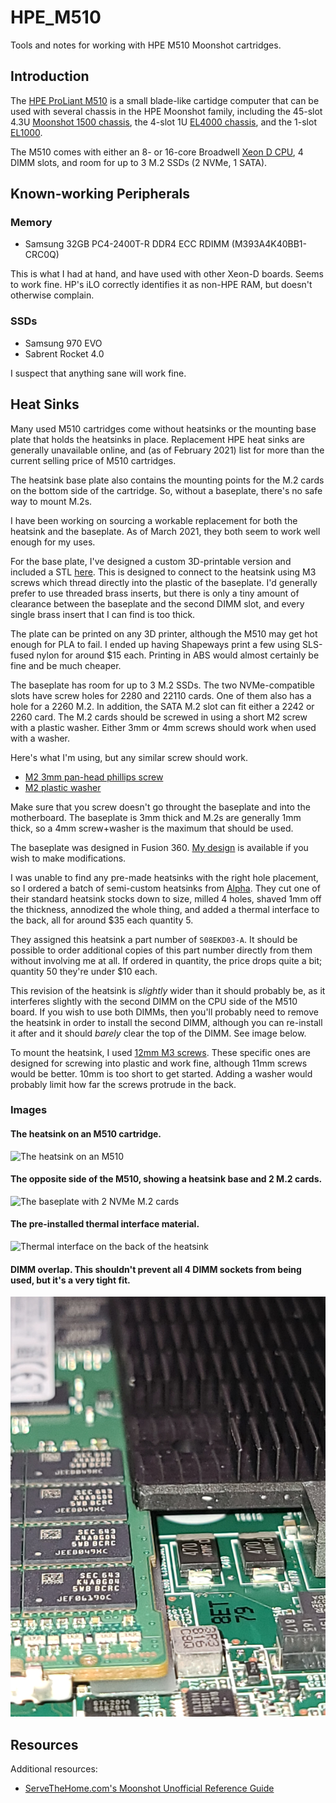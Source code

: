 # HPE_M510

Tools and notes for working with HPE M510 Moonshot cartridges.

## Introduction

The [HPE ProLiant
M510](https://h20195.www2.hpe.com/v2/getdocument.aspx?docname=c05069171)
is a small blade-like cartidge computer that can be used with several
chassis in the HPE Moonshot family, including the 45-slot 4.3U
[Moonshot 1500
chassis](https://h20195.www2.hpe.com/v2/getdocument.aspx?docname=c04111337),
the 4-slot 1U [EL4000
chassis](https://h20195.www2.hpe.com/v2/Getdocument.aspx?docname=c05211200),
and the 1-slot
[EL1000](https://h20195.www2.hpe.com/v2/getdocument.aspx?docname=c05211199[).

The M510 comes with either an 8- or 16-core Broadwell [Xeon D
CPU](https://en.wikipedia.org/wiki/List_of_Intel_Broadwell-based_Xeon_microprocessors#Xeon_D-15xx_(uniprocessor,_SoC)),
4 DIMM slots, and room for up to 3 M.2 SSDs (2 NVMe, 1 SATA).

## Known-working Peripherals

### Memory

* Samsung 32GB PC4-2400T-R DDR4 ECC RDIMM (M393A4K40BB1-CRC0Q)

This is what I had at hand, and have used with other Xeon-D boards.
Seems to work fine.  HP's iLO correctly identifies it as non-HPE RAM,
but doesn't otherwise complain.

### SSDs

* Samsung 970 EVO
* Sabrent Rocket 4.0

I suspect that anything sane will work fine.


## Heat Sinks

Many used M510 cartridges come without heatsinks or the mounting base
plate that holds the heatsinks in place.  Replacement HPE heat sinks
are generally unavailable online, and (as of February 2021) list for
more than the current selling price of M510 cartridges.

The heatsink base plate also contains the mounting points for the M.2
cards on the bottom side of the cartridge.  So, without a baseplate,
there's no safe way to mount M.2s.

I have been working on sourcing a workable replacement for both the
heatsink and the baseplate.  As of March 2021, they both seem to work
well enough for my uses.

For the base plate, I've designed a custom 3D-printable version and
included a STL [here](M510+Heatsink_Mount.stl').  This is designed to
connect to the heatsink using M3 screws which thread directly into the
plastic of the baseplate.  I'd generally prefer to use threaded brass
inserts, but there is only a tiny amount of clearance between the
baseplate and the second DIMM slot, and every single brass insert that
I can find is too thick.

The plate can be printed on any 3D printer, although the M510 may get
hot enough for PLA to fail.  I ended up having Shapeways print a few
using SLS-fused nylon for around $15 each.  Printing in ABS would
almost certainly be fine and be much cheaper.

The baseplate has room for up to 3 M.2 SSDs.  The two NVMe-compatible
slots have screw holes for 2280 and 22110 cards.  One of them also has
a hole for a 2260 M.2.  In addition, the SATA M.2 slot can fit either
a 2242 or 2260 card.  The M.2 cards should be screwed in using a short
M2 screw with a plastic washer.  Either 3mm or 4mm screws should work
when used with a washer.

Here's what I'm using, but any similar screw should work.

* [M2 3mm pan-head phillips screw](https://www.mcmaster.com/90116A007/)
* [M2 plastic washer](https://www.mcmaster.com/95610A510/)

Make sure that you screw doesn't go throught the baseplate and into
the motherboard.  The baseplate is 3mm thick and M.2s are generally
1mm thick, so a 4mm screw+washer is the maximum that should be used.

The baseplate was designed in Fusion 360.  [My
design](https://a360.co/3drTb7T) is available if you wish to make
modifications.

I was unable to find any pre-made heatsinks with the right hole
placement, so I ordered a batch of semi-custom heatsinks from
[Alpha](https://www.alphanovatech.com/).  They cut one of their
standard heatsink stocks down to size, milled 4 holes, shaved 1mm off
the thickness, annodized the whole thing, and added a thermal
interface to the back, all for around $35 each quantity 5.

They assigned this heatsink a part number of `S08EKD03-A`.  It should
be possible to order additional copies of this part number directly
from them without involving me at all.  If ordered in quantity, the
price drops quite a bit; quantity 50 they're under $10 each.

This revision of the heatsink is *slightly* wider than it should
probably be, as it interferes slightly with the second DIMM on the CPU
side of the M510 board.  If you wish to use both DIMMs, then you'll
probably need to remove the heatsink in order to install the second
DIMM, although you can re-install it after and it should *barely*
clear the top of the DIMM.  See image below.

To mount the heatsink, I used [12mm M3
screws](https://www.mcmaster.com/96817A912/).  These specific ones are
designed for screwing into plastic and work fine, although 11mm screws
would be better.  10mm is too short to get started.  Adding a washer
would probably limit how far the screws protrude in the back.

### Images

#### The heatsink on an M510 cartridge.
![The heatsink on an M510](M510_with_heatsink.jpg)

#### The opposite side of the M510, showing a heatsink base and 2 M.2 cards.
![The baseplate with 2 NVMe M.2 cards](M510_M2s.jpg)

#### The pre-installed thermal interface material.
![Thermal interface on the back of the heatsink](M510_heatsink_interface.jpg)

#### DIMM overlap.  This shouldn't prevent all 4 DIMM sockets from being used, but it's a very tight fit.
![Heatsink overlap with DIMM](M510_DIMM.jpg)

## Resources

Additional resources:

* [ServeTheHome.com's Moonshot Unofficial Reference
  Guide](https://forums.servethehome.com/index.php?resources/hp-hpe-moonshot-unofficial-reference-guide.19/)